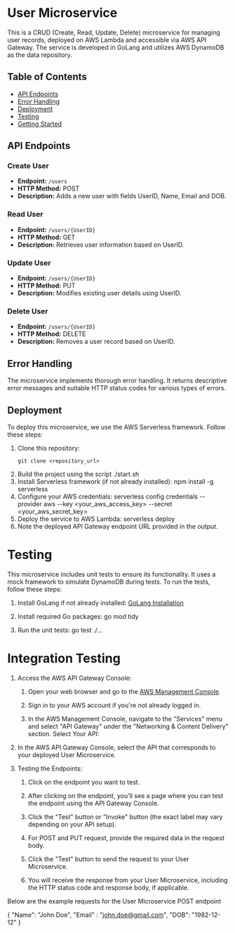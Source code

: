 # User Microservice

This is a CRUD (Create, Read, Update, Delete) microservice for managing user records, deployed on AWS Lambda and accessible via AWS API Gateway. The service is developed in GoLang and utilizes AWS DynamoDB as the data repository.

## Table of Contents

- [API Endpoints](#api-endpoints)
- [Error Handling](#error-handling)
- [Deployment](#deployment)
- [Testing](#testing)
- [Getting Started](#getting-started)

## API Endpoints

### Create User
- **Endpoint:** `/users`
- **HTTP Method:** POST
- **Description:** Adds a new user with fields UserID, Name, Email and DOB.

### Read User
- **Endpoint:** `/users/{UserID}`
- **HTTP Method:** GET
- **Description:** Retrieves user information based on UserID.

### Update User
- **Endpoint:** `/users/{UserID}`
- **HTTP Method:** PUT
- **Description:** Modifies existing user details using UserID.

### Delete User
- **Endpoint:** `/users/{UserID}`
- **HTTP Method:** DELETE
- **Description:** Removes a user record based on UserID.

## Error Handling

The microservice implements thorough error handling. It returns descriptive error messages and suitable HTTP status codes for various types of errors.

## Deployment

To deploy this microservice, we use the AWS Serverless framework. Follow these steps:

1. Clone this repository:
   ```shell
   git clone <repository_url>
2. Build the project using the script ./start.sh
3. Install Serverless framework (if not already installed):
    npm install -g serverless
4. Configure your AWS credentials:
    serverless config credentials --provider aws --key <your_aws_access_key> --secret <your_aws_secret_key>
5. Deploy the service to AWS Lambda:
    serverless deploy
6. Note the deployed API Gateway endpoint URL provided in the output.

# Testing
This microservice includes unit tests to ensure its functionality. It uses a mock framework to simulate DynamoDB during tests. To run the tests, follow these steps:

1. Install GoLang if not already installed: [GoLang Installation](https://go.dev/doc/install)

2. Install required Go packages:
    go mod tidy
3. Run the unit tests:
    go test ./...

# Integration Testing
1. Access the AWS API Gateway Console:

    1. Open your web browser and go to the [AWS Management Console](https://us-east-1.console.aws.amazon.com).
    
    2. Sign in to your AWS account if you're not already logged in.
    
    3. In the AWS Management Console, navigate to the "Services" menu and   select "API Gateway" under the "Networking & Content Delivery" section.
    Select Your API:

2. In the AWS API Gateway Console, select the API that corresponds to your deployed User Microservice.

3. Testing the Endpoints:

    1. Click on the endpoint you want to test.

    2. After clicking on the endpoint, you'll see a page where you can test the endpoint using the API Gateway Console.
    3. Click the "Test" button or "Invoke" button (the exact label may vary depending on your API setup).
    4. For POST and PUT request, provide the required data in the request body.
    5. Click the "Test" button to send the request to your User Microservice.
    6. You will receive the response from your User Microservice, including the HTTP status code and response body, if applicable.

Below are the example requests for the User Microservice POST endpoint

{
    "Name": "John Doe",
    "Email" : "john.doe@gmail.com",
    "DOB": "1982-12-12"
}
